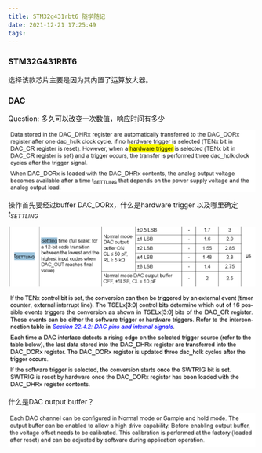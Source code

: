 ```yaml
---
title: STM32g431rbt6 随学随记
date: 2021-12-21 17:25:49
tags:
---
```


### STM32G431RBT6

选择该款芯片主要是因为其内置了运算放大器。

### DAC

Question: 多久可以改变一次数值，响应时间有多少

![image-20211221210455779](STM32g431rbt6-随学随记/image-20211221210455779.png)

操作首先要经过buffer DAC_DORx，什么是hardware trigger 以及哪里确定$t_{SETTLING}$ 

![image-20211221210826642](STM32g431rbt6-随学随记/image-20211221210826642.png)

![image-20211221211614690](STM32g431rbt6-随学随记/image-20211221211614690.png)

什么是DAC output buffer？

![image-20211221213107123](STM32g431rbt6-随学随记/image-20211221213107123.png)

